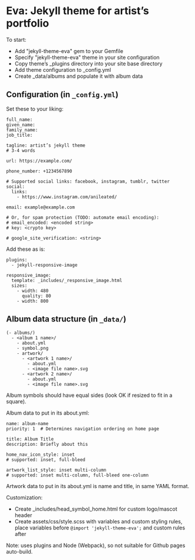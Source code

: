 # Eva: Jekyll theme for artist’s portfolio

To start:

- Add "jekyll-theme-eva" gem to your Gemfile
- Specify "jekyll-theme-eva" theme in your site configuration
- Copy theme’s _plugins directory into your site base directory
- Add theme configuration to _config.yml
- Create _data/albums and populate it with album data

## Configuration (in `_config.yml`)

Set these to your liking:

    full_name:
    given_name:
    family_name:
    job_title:

    tagline: artist’s jekyll theme
    # 3-4 words

    url: https://example.com/

    phone_number: +1234567890

    # Supported social links: facebook, instagram, tumblr, twitter
    social:
      links:
        - https://www.instagram.com/anileated/

    email: example@example.com

    # Or, for spam protection (TODO: automate email encoding):
    # email_encoded: <encoded string>
    # key: <crypto key>

    # google_site_verification: <string>

Add these as is:

    plugins:
      - jekyll-responsive-image

    responsive_image:
      template: _includes/_responsive_image.html
      sizes:
        - width: 480
          quality: 80
        - width: 800

## Album data structure (in `_data/`)

    (- albums/)
      - <album 1 name>/
        - about.yml
        - symbol.png
        - artwork/
          - <artwork 1 name>/
            - about.yml
            - <image file name>.svg
          - <artwork 2 name>/
            - about.yml
            - <image file name>.svg

Album symbols should have equal sides (look OK if resized to fit in a square).

Album data to put in its about.yml:

    name: album-name
    priority: 1  # Determines navigation ordering on home page

    title: Album Title
    description: Briefly about this

    home_nav_icon_style: inset
    # supported: inset, full-bleed

    artwork_list_style: inset multi-column
    # supported: inset multi-column, full-bleed one-column

Artwork data to put in its about.yml is name and title, in same YAML format.

Customization:

- Create _includes/head_symbol_home.html for custom logo/mascot header
- Create assets/css/style.scss with variables and custom styling rules,
  place variables before `@import 'jekyll-theme-eva';` and custom rules after

Note:
uses plugins and Node (Webpack), so not suitable for Github pages auto-build.

